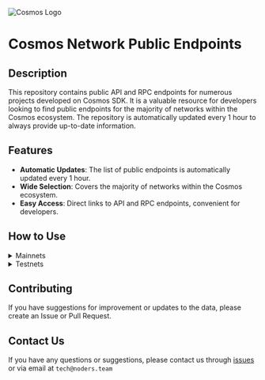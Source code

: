 ![Cosmos Logo](https://github.com/nodersteam/picture/blob/main/%D0%A1%D0%BD%D0%B8%D0%BC%D0%BE%D0%BA%20%D1%8D%D0%BA%D1%80%D0%B0%D0%BD%D0%B0%202023-07-19%20105624.png?raw=true)

# Cosmos Network Public Endpoints

## Description

This repository contains public API and RPC endpoints for numerous projects developed on Cosmos SDK. It is a valuable resource for developers looking to find public endpoints for the majority of networks within the Cosmos ecosystem. The repository is automatically updated every 1 hour to always provide up-to-date information.

## Features

- **Automatic Updates**: The list of public endpoints is automatically updated every 1 hour.
- **Wide Selection**: Covers the majority of networks within the Cosmos ecosystem.
- **Easy Access**: Direct links to API and RPC endpoints, convenient for developers.

## How to Use

<details>
  <summary>Mainnets</summary>
  
  Simply browse the mainnets section to find the public endpoints you need for main networks.

<!-- START_MAINNET -->
<details>
<summary>Evmos</summary>

```
MONIKER: escan-archive-1 INDEXER: on HEIGHT: 15021944 OPEN_API: Yes
RPC=173.212.200.246:26657
API_URL=173.212.200.246:1317

MONIKER: SWU INDEXER: on HEIGHT: 15021959 OPEN_API: Yes
RPC=5.9.87.216:45557
API_URL=5.9.87.216:1317

MONIKER: bd-evmos-mainnet-state-sync-eu-01 INDEXER: on HEIGHT: 15021968 OPEN_API: No
RPC=74.118.143.77:26657

MONIKER: ams INDEXER: off HEIGHT: 15021832 OPEN_API: No
RPC=185.16.38.122:16657

MONIKER: bd-evmos-mainnet-state-sync-us-01 INDEXER: on HEIGHT: 15021972 OPEN_API: No
RPC=204.16.242.187:26657

MONIKER: BRAND-evmos-relayer INDEXER: on HEIGHT: 15021981 OPEN_API: No
RPC=213.239.213.142:13457

MONIKER: bricks_evmos_2 INDEXER: on HEIGHT: 15021991 OPEN_API: Yes
RPC=65.109.84.24:26657
API_URL=65.109.84.24:1317

MONIKER: bd-evmos-mainnet-state-sync-eu-01 INDEXER: on HEIGHT: 15022009 OPEN_API: No
RPC=74.118.143.77:26657

MONIKER: tedycrpto INDEXER: on HEIGHT: 15022014 OPEN_API: Yes
RPC=146.59.252.208:26657
API_URL=146.59.252.208:1317

MONIKER: evmos-node INDEXER: on HEIGHT: 15022017 OPEN_API: Yes
RPC=65.108.14.79:26657
API_URL=65.108.14.79:1317

MONIKER: tedycrpto INDEXER: on HEIGHT: 15022033 OPEN_API: Yes
RPC=146.59.252.208:26657
API_URL=146.59.252.208:1317

MONIKER: mefn1 INDEXER: on HEIGHT: 15022039 OPEN_API: Yes
RPC=62.171.184.44:26657
API_URL=62.171.184.44:1317

MONIKER: bhcreovh INDEXER: on HEIGHT: 15022053 OPEN_API: Yes
RPC=135.125.189.180:26657
API_URL=135.125.189.180:1317
```
</details>

<details>
<summary>Kichain</summary>

```
MONIKER: node INDEXER: on HEIGHT: 16379621 OPEN_API: No
RPC=85.10.193.142:26677

MONIKER: AviaDoc_by_AVIAONE INDEXER: on HEIGHT: 16379621 OPEN_API: No
RPC=194.163.131.83:26677

MONIKER: moonboom INDEXER: off HEIGHT: 16379636 OPEN_API: No
RPC=109.195.84.200:26657
```
</details>

<details>
<summary>Stride</summary>

```

```
</details>

<details>
<summary>Cosmos Hub</summary>

```
MONIKER: uGaenn-cosmos-relayer INDEXER: on HEIGHT: 16421350 OPEN_API: No
RPC=95.216.16.205:14957

MONIKER: gaia INDEXER: on HEIGHT: 16421350 OPEN_API: No
RPC=138.201.220.51:26677

MONIKER: BRAND-cosmos-main INDEXER: on HEIGHT: 16421338 OPEN_API: No
RPC=85.10.197.58:14957

MONIKER: cbd8h63je8haklvb9770 INDEXER: on HEIGHT: 16421364 OPEN_API: No
RPC=74.118.143.189:26657

MONIKER: jbn23dkmi3 INDEXER: on HEIGHT: 16421364 OPEN_API: No
RPC=65.109.20.60:26657

MONIKER: 98hntjbunjvs INDEXER: on HEIGHT: 16421367 OPEN_API: No
RPC=93.159.130.8:26657

MONIKER: harry-smith INDEXER: on HEIGHT: 16421376 OPEN_API: Yes
RPC=65.21.94.45:47757
API_URL=65.21.94.45:1317

MONIKER: cbd91sc80fg04ahd7rmg INDEXER: on HEIGHT: 16421379 OPEN_API: No
RPC=204.16.241.207:26657

MONIKER: DELIGHT INDEXER: on HEIGHT: 16421385 OPEN_API: No
RPC=158.247.202.33:26657

MONIKER: aws-sgp-g3-atom INDEXER: on HEIGHT: 16421387 OPEN_API: Yes
RPC=18.138.176.63:26657
API_URL=18.138.176.63:1317

MONIKER: o21bsao91 INDEXER: off HEIGHT: 16421391 OPEN_API: No
RPC=95.216.114.244:26657

MONIKER: LiverRaveN INDEXER: on HEIGHT: 16421395 OPEN_API: Yes
RPC=142.132.199.236:26657
API_URL=142.132.199.236:1317
```
</details>

<details>
<summary>Gitopia</summary>

```
MONIKER: L0vd.com | RPC INDEXER: on HEIGHT: 3912814 OPEN_API: No
RPC=65.109.33.48:22657

MONIKER: archebald INDEXER: off HEIGHT: 3912839 OPEN_API: No
RPC=5.161.227.108:26657

MONIKER: cryptobtcbuyer INDEXER: on HEIGHT: 2640762 OPEN_API: No
RPC=207.244.253.244:37657

MONIKER: STAVR-Service INDEXER: off HEIGHT: 3912866 OPEN_API: Yes
RPC=65.108.230.113:51057
API_URL=65.108.230.113:1317

MONIKER: tarabukinivan INDEXER: off HEIGHT: 3912889 OPEN_API: No
RPC=188.40.106.246:60557

MONIKER: archebald INDEXER: off HEIGHT: 3912890 OPEN_API: No
RPC=5.161.227.108:26657
```
</details>

<details>
<summary>Aura Network</summary>

```
MONIKER: node INDEXER: on HEIGHT: 2098428 OPEN_API: Yes
RPC=65.108.141.109:54657
API_URL=65.108.141.109:1317

MONIKER: AlxVoy INDEXER: on HEIGHT: 2098428 OPEN_API: No
RPC=65.109.93.152:34657

MONIKER: node INDEXER: on HEIGHT: 2098428 OPEN_API: No
RPC=148.251.88.145:10457

MONIKER: vidulum.app INDEXER: on HEIGHT: 2098428 OPEN_API: No
RPC=208.77.197.83:27657

MONIKER: Staketab-snap INDEXER: off HEIGHT: 2098431 OPEN_API: Yes
RPC=65.108.195.29:51657
API_URL=65.108.195.29:1317

MONIKER: UTSA_guide INDEXER: on HEIGHT: 2098431 OPEN_API: Yes
RPC=174.138.180.190:60757
API_URL=174.138.180.190:1317

MONIKER: ramuchi.tech INDEXER: on HEIGHT: 2098432 OPEN_API: Yes
RPC=142.132.202.86:30001
API_URL=142.132.202.86:1317
```
</details>

<details>
<summary>Empower</summary>

```
MONIKER: STAVR-Service INDEXER: on HEIGHT: 568315 OPEN_API: Yes
RPC=65.108.230.113:22057
API_URL=65.108.230.113:1317

MONIKER: yldmsempower INDEXER: on HEIGHT: 568315 OPEN_API: No
RPC=142.132.157.153:17457

MONIKER: BlockHunt INDEXER: off HEIGHT: 568316 OPEN_API: No
RPC=195.3.223.182:15257

MONIKER: STAVR-Service INDEXER: on HEIGHT: 568323 OPEN_API: Yes
RPC=65.108.230.113:22057
API_URL=65.108.230.113:1317

MONIKER: Validatrium-rpc INDEXER: on HEIGHT: 568323 OPEN_API: No
RPC=135.181.58.28:22357

MONIKER: ams-rpc INDEXER: on HEIGHT: 568323 OPEN_API: Yes
RPC=161.97.82.203:31657
API_URL=161.97.82.203:1317

MONIKER: BonyNode INDEXER: off HEIGHT: 568323 OPEN_API: No
RPC=185.188.249.46:16657

MONIKER: Moonbridge INDEXER: off HEIGHT: 568323 OPEN_API: No
RPC=95.214.52.157:15157

MONIKER: Sr20de INDEXER: off HEIGHT: 568325 OPEN_API: No
RPC=130.255.170.151:36657

MONIKER: node INDEXER: on HEIGHT: 568326 OPEN_API: Yes
RPC=62.210.173.13:26657
API_URL=62.210.173.13:1317

MONIKER: Moonbridge INDEXER: off HEIGHT: 568337 OPEN_API: No
RPC=195.3.221.16:15157
```
</details>

<details>
<summary>Jackal</summary>

```
MONIKER: Vagif INDEXER: off HEIGHT: 3802400 OPEN_API: No
RPC=94.130.137.122:33657

MONIKER: node INDEXER: on HEIGHT: 3802400 OPEN_API: Yes
RPC=65.108.141.109:18657
API_URL=65.108.141.109:1317

MONIKER: JackalNode INDEXER: on HEIGHT: 3503000 OPEN_API: No
RPC=65.108.44.220:26657

MONIKER: YOUR_MONIKER_GOES_HERE INDEXER: on HEIGHT: 3802400 OPEN_API: No
RPC=85.190.254.14:13757

MONIKER: nkbblocks INDEXER: on HEIGHT: 3802400 OPEN_API: No
RPC=65.109.61.114:37657

MONIKER: YOUR_MONIKER_GOES_HERE INDEXER: on HEIGHT: 3802401 OPEN_API: No
RPC=85.190.254.14:13757

MONIKER: node INDEXER: on HEIGHT: 3802401 OPEN_API: No
RPC=65.108.75.107:18657

MONIKER: vidulum.app INDEXER: on HEIGHT: 3802401 OPEN_API: No
RPC=208.77.197.83:28657

MONIKER: RPC INDEXER: off HEIGHT: 3747283 OPEN_API: Yes
RPC=65.108.194.111:26657
API_URL=65.108.194.111:1317

MONIKER: nkbblocks INDEXER: on HEIGHT: 3802401 OPEN_API: No
RPC=65.109.70.122:37657

MONIKER: UTSA_guide INDEXER: on HEIGHT: 3802404 OPEN_API: Yes
RPC=174.138.180.190:60857
API_URL=174.138.180.190:1317

MONIKER: RPC2 INDEXER: on HEIGHT: 3186209 OPEN_API: No
RPC=162.247.131.19:26657

MONIKER: praetor-jackal-mainnet-node INDEXER: on HEIGHT: 3802407 OPEN_API: No
RPC=99.209.150.74:26457

MONIKER: nkbblocks INDEXER: on HEIGHT: 3802407 OPEN_API: No
RPC=65.109.116.57:13757

MONIKER: YOUR_MONIKER_GOES_HERE INDEXER: on HEIGHT: 3802408 OPEN_API: No
RPC=85.190.254.14:13757

MONIKER: ams INDEXER: on HEIGHT: 3802408 OPEN_API: No
RPC=65.108.44.149:23657

MONIKER: STAVR-RPC INDEXER: on HEIGHT: 3802408 OPEN_API: Yes
RPC=88.99.164.158:11127
API_URL=88.99.164.158:1317

MONIKER: nkbblocks INDEXER: on HEIGHT: 3802408 OPEN_API: No
RPC=65.21.139.150:37657

MONIKER: jackal-archive INDEXER: on HEIGHT: 3786911 OPEN_API: No
RPC=167.142.158.242:36657

MONIKER: praetor-jackal-mainnet-node INDEXER: on HEIGHT: 3802415 OPEN_API: No
RPC=99.209.150.74:26857
```
</details>

<details>
<summary>Quicksilver</summary>

```
MONIKER: BRAND-quicksilver-relayer INDEXER: on HEIGHT: 3102456 OPEN_API: No
RPC=85.10.197.58:11157

MONIKER: ams INDEXER: on HEIGHT: 3102455 OPEN_API: Yes
RPC=161.97.82.203:26257
API_URL=161.97.82.203:1317

MONIKER: ams INDEXER: on HEIGHT: 3102465 OPEN_API: Yes
RPC=161.97.82.203:26257
API_URL=161.97.82.203:1317

MONIKER: Colinka INDEXER: on HEIGHT: 2149250 OPEN_API: No
RPC=85.10.198.171:26602

MONIKER: RockawayX Infra INDEXER: on HEIGHT: 3102470 OPEN_API: No
RPC=82.100.58.115:26657

MONIKER: Staketab-snap INDEXER: off HEIGHT: 3102474 OPEN_API: Yes
RPC=65.108.195.29:31127
API_URL=65.108.195.29:1317

MONIKER: UTSA_guide INDEXER: on HEIGHT: 3102480 OPEN_API: Yes
RPC=174.138.180.190:61157
API_URL=174.138.180.190:1317
```
</details>

<details>
<summary>Meme</summary>

```
MONIKER: AlxVoy INDEXER: off HEIGHT: 7030559 OPEN_API: No
RPC=65.109.28.177:26737

MONIKER: AlxVoy INDEXER: off HEIGHT: 7030559 OPEN_API: No
RPC=65.109.28.177:26737

MONIKER: entropic.nodes INDEXER: on HEIGHT: 7030559 OPEN_API: No
RPC=173.212.220.98:26657

MONIKER: yieldmos-meme INDEXER: on HEIGHT: 7030559 OPEN_API: No
RPC=65.109.35.50:27657

MONIKER: yieldmos-meme INDEXER: on HEIGHT: 7030559 OPEN_API: No
RPC=65.109.35.50:27657

MONIKER: rpc5 INDEXER: on HEIGHT: 7030559 OPEN_API: Yes
RPC=165.140.242.34:26657
API_URL=165.140.242.34:1317

MONIKER: RPC4 INDEXER: on HEIGHT: 7030559 OPEN_API: Yes
RPC=205.209.120.105:26657
API_URL=205.209.120.105:1317

MONIKER: rpc6 INDEXER: on HEIGHT: 7030559 OPEN_API: Yes
RPC=103.19.25.141:26657
API_URL=103.19.25.141:1317
```
</details>

<details>
<summary>Osmosis</summary>

```
MONIKER: Sirius.nodes INDEXER: on HEIGHT: 10836725 OPEN_API: No
RPC=176.9.110.12:61357

MONIKER: osmosis-archive-osmosis-1-a INDEXER: on HEIGHT: 10836729 OPEN_API: Yes
RPC=15.164.13.43:26657
API_URL=15.164.13.43:1317

MONIKER: AlxVoy INDEXER: on HEIGHT: 10836733 OPEN_API: No
RPC=65.109.93.152:38657

MONIKER: cbmk93o0ivsupsnju960 INDEXER: on HEIGHT: 10836733 OPEN_API: No
RPC=141.98.217.102:26657

MONIKER: STAVR-IBC INDEXER: on HEIGHT: 10836741 OPEN_API: Yes
RPC=65.108.230.113:26657
API_URL=65.108.230.113:1317

MONIKER: RAMZES INDEXER: on HEIGHT: 10835833 OPEN_API: No
RPC=80.76.43.63:26657

MONIKER: mahof INDEXER: on HEIGHT: 10836744 OPEN_API: No
RPC=207.244.232.190:26657

MONIKER: LiveRaveN INDEXER: on HEIGHT: 10836744 OPEN_API: Yes
RPC=142.132.199.236:28657
API_URL=142.132.199.236:1317

MONIKER: rebot-bada INDEXER: on HEIGHT: 10836748 OPEN_API: Yes
RPC=65.108.204.56:26657
API_URL=65.108.204.56:1317

MONIKER: sssssssssssssssss4 INDEXER: on HEIGHT: 10836749 OPEN_API: Yes
RPC=144.76.82.52:26657
API_URL=144.76.82.52:1317

MONIKER: cbmk8mg0ivsupsnju950 INDEXER: on HEIGHT: 10836749 OPEN_API: No
RPC=141.98.219.104:26657

MONIKER: xxxxxxxxxxxxxxxxxxx INDEXER: on HEIGHT: 10836749 OPEN_API: Yes
RPC=65.108.142.81:26680
API_URL=65.108.142.81:1317

MONIKER: node INDEXER: on HEIGHT: 10836752 OPEN_API: Yes
RPC=100.26.5.185:26657
API_URL=100.26.5.185:1317

MONIKER: BRAND-osmosis-relayer INDEXER: on HEIGHT: 10836757 OPEN_API: No
RPC=85.10.197.58:12557

MONIKER: Blackhox INDEXER: on HEIGHT: 10836758 OPEN_API: No
RPC=142.132.248.253:27657

MONIKER: node INDEXER: on HEIGHT: 10836764 OPEN_API: No
RPC=66.172.36.139:36657

MONIKER: test INDEXER: on HEIGHT: 6246000 OPEN_API: No
RPC=23.82.88.133:26657

MONIKER: node INDEXER: on HEIGHT: 10836766 OPEN_API: No
RPC=176.9.158.219:41057

MONIKER: osmosis-archive-osmosis-1-a INDEXER: on HEIGHT: 10836766 OPEN_API: Yes
RPC=15.164.13.43:26657
API_URL=15.164.13.43:1317

MONIKER: cryptech INDEXER: on HEIGHT: 10836769 OPEN_API: No
RPC=185.144.99.37:26657

MONIKER: cbmk93o0ivsupsnju960 INDEXER: on HEIGHT: 10836771 OPEN_API: No
RPC=141.98.217.102:26657

MONIKER: cbmk8mg0ivsupsnju950 INDEXER: on HEIGHT: 10836771 OPEN_API: No
RPC=141.98.219.104:26657

MONIKER: Staketab-snap INDEXER: off HEIGHT: 10836774 OPEN_API: Yes
RPC=65.21.91.99:16957
API_URL=65.21.91.99:1317

MONIKER: STAVR-IBC INDEXER: on HEIGHT: 10836774 OPEN_API: Yes
RPC=65.108.230.113:26657
API_URL=65.108.230.113:1317

MONIKER: AutonomyNetwork INDEXER: on HEIGHT: 10836774 OPEN_API: Yes
RPC=13.250.19.234:26657
API_URL=13.250.19.234:1317

MONIKER: node INDEXER: on HEIGHT: 10836779 OPEN_API: No
RPC=66.172.36.140:36657

MONIKER: osmorpc INDEXER: on HEIGHT: 10836780 OPEN_API: Yes
RPC=193.34.212.166:27657
API_URL=193.34.212.166:1317
```
</details>

<details>
<summary>Bitsong</summary>

```
MONIKER: cryptobtcbuyer INDEXER: off HEIGHT: 12563080 OPEN_API: Yes
RPC=185.252.232.74:26657
API_URL=185.252.232.74:1317

MONIKER: ProNodes INDEXER: on HEIGHT: 12563080 OPEN_API: Yes
RPC=65.108.238.163:26657
API_URL=65.108.238.163:1317

MONIKER: RAMZES INDEXER: on HEIGHT: 12563080 OPEN_API: Yes
RPC=65.108.199.120:26657
API_URL=65.108.199.120:1317

MONIKER: freak12techno INDEXER: on HEIGHT: 12563083 OPEN_API: No
RPC=65.108.85.2:26657

MONIKER: Stake&Relax Node INDEXER: on HEIGHT: 12563087 OPEN_API: No
RPC=109.123.242.163:50007
```
</details>

<details>
<summary>Konstellation</summary>

```

```
</details>

<details>
<summary>Archway</summary>

```
MONIKER: arcareade INDEXER: on HEIGHT: 461839 OPEN_API: Yes
RPC=5.9.23.47:26657
API_URL=5.9.23.47:1317

MONIKER: jabbey INDEXER: on HEIGHT: 461839 OPEN_API: No
RPC=89.116.27.24:27257

MONIKER: Validatrium-rpc INDEXER: on HEIGHT: 461839 OPEN_API: No
RPC=135.181.58.28:27457

MONIKER: L0vd.com | RPC INDEXER: on HEIGHT: 461839 OPEN_API: No
RPC=65.109.33.48:26657

MONIKER: cryptech-rpc INDEXER: on HEIGHT: 461839 OPEN_API: Yes
RPC=185.144.99.15:26657
API_URL=185.144.99.15:1317

MONIKER: ST-Server INDEXER: on HEIGHT: 461839 OPEN_API: No
RPC=65.108.75.174:44657

MONIKER: devenueee INDEXER: off HEIGHT: 461840 OPEN_API: Yes
RPC=131.153.202.81:54657
API_URL=131.153.202.81:1317

MONIKER: arcallowance2kr INDEXER: on HEIGHT: 461840 OPEN_API: Yes
RPC=125.131.181.24:26657
API_URL=125.131.181.24:1317

MONIKER: arcallowance1kr INDEXER: on HEIGHT: 461840 OPEN_API: Yes
RPC=125.131.181.23:26657
API_URL=125.131.181.23:1317

MONIKER: UTSA_guide INDEXER: on HEIGHT: 461843 OPEN_API: Yes
RPC=174.138.180.190:56657
API_URL=174.138.180.190:1317
```
</details>

<!-- END_MAINNET -->
</details>

<details>
  <summary>Testnets</summary>
  
  Simply browse the testnets section to find the public endpoints you need for test networks.
</details>

## Contributing

If you have suggestions for improvement or updates to the data, please create an Issue or Pull Request.

## Contact Us

If you have any questions or suggestions, please contact us through [issues](https://github.com/nodersteam/noderslabs/issues) or via email at `tech@noders.team`
